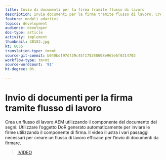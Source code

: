 ```yaml
---
title: Invio di documenti per la firma tramite flusso di lavoro
description: Invia documenti per la firma tramite flusso di lavoro. Crea un flusso di lavoro AEM utilizzando il componente del documento dei segni. Utilizzare l’oggetto DoR generato automaticamente per inviare le firme utilizzando il componente di firma. Il video illustra i vari passaggi necessari per creare un flusso di lavoro efficace per l’invio di documenti da firmare.
feature: moduli adattivi
topics: development
audience: developer
doc-type: article
activity: implement
thumbnail: 38182.jpg
kt: 6035
translation-type: tm+mt
source-git-commit: b040bdf97df39c45f175288608e965e5f0214703
workflow-type: tm+mt
source-wordcount: '91'
ht-degree: 0%

---
```


# Invio di documenti per la firma tramite flusso di lavoro

Crea un flusso di lavoro AEM utilizzando il componente del documento dei segni. Utilizzare l’oggetto DoR generato automaticamente per inviare le firme utilizzando il componente di firma.
Il video illustra i vari passaggi necessari per creare un flusso di lavoro efficace per l’invio di documenti da firmare.

>[!VIDEO](https://video.tv.adobe.com/v/38182/?quality=9&learn=on)